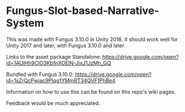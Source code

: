 # Fungus-Slot-based-Narrative-System
This was made with Fungus 3.10.0 in Unity 2018. It should work well for Unity 2017 and later, with Fungus 3.10.0 and later.

Links to the asset package 
Standalone: https://drive.google.com/open?id=1AUlHh9ClO3KbfnXOElN-JixJ1JzMh_GQ

Bundled with Fungus 3.10.0: https://drive.google.com/open?id=1sZrQcPwjac9PIqg1YMmRT34QVF1PhBe4

Information on how to use this can be found on this repo's wiki pages.

Feedback would be much appreciated.
